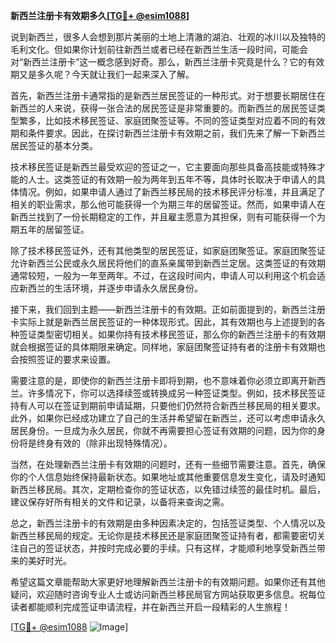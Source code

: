 **新西兰注册卡有效期多久[[TG💪+ @esim1088](https://t.me/s/esim1088)]**

说到新西兰，很多人会想到那片美丽的土地上清澈的湖泊、壮观的冰川以及独特的毛利文化。但如果你计划前往新西兰或者已经在新西兰生活一段时间，可能会对“新西兰注册卡”这一概念感到好奇。那么，新西兰注册卡究竟是什么？它的有效期又是多久呢？今天就让我们一起来深入了解。

首先，新西兰注册卡通常指的是新西兰居民签证的一种形式。对于想要长期居住在新西兰的人来说，获得一张合法的居民签证是非常重要的。而新西兰的居民签证类型繁多，比如技术移民签证、家庭团聚签证等。不同的签证类型对应着不同的有效期和条件要求。因此，在探讨新西兰注册卡有效期之前，我们先来了解一下新西兰居民签证的基本分类。

技术移民签证是新西兰最受欢迎的签证之一，它主要面向那些具备高技能或特殊才能的人士。这类签证的有效期一般为两年到五年不等，具体时长取决于申请人的具体情况。例如，如果申请人通过了新西兰移民局的技术移民评分标准，并且满足了相关的职业需求，那么他可能获得一个为期三年的居留签证。然而，如果申请人在新西兰找到了一份长期稳定的工作，并且雇主愿意为其担保，则有可能获得一个为期五年的居留签证。

除了技术移民签证外，还有其他类型的居民签证，如家庭团聚签证。家庭团聚签证允许新西兰公民或永久居民将他们的直系亲属带到新西兰定居。这类签证的有效期通常较短，一般为一年至两年。不过，在这段时间内，申请人可以利用这个机会适应新西兰的生活环境，并逐步申请永久居民身份。

接下来，我们回到主题——新西兰注册卡的有效期。正如前面提到的，新西兰注册卡实际上就是新西兰居民签证的一种体现形式。因此，其有效期也与上述提到的各种签证类型密切相关。如果你持有技术移民签证，那么你的新西兰注册卡的有效期就会根据签证的具体期限来确定。同样地，家庭团聚签证持有者的注册卡有效期也会按照签证的要求来设置。

需要注意的是，即使你的新西兰注册卡即将到期，也不意味着你必须立即离开新西兰。许多情况下，你可以选择续签或转换成另一种签证类型。例如，技术移民签证持有人可以在签证到期前申请延期，只要他们仍然符合新西兰移民局的相关要求。此外，如果你已经成功建立了自己的生活并希望留在新西兰，还可以考虑申请永久居民身份。一旦成为永久居民，你就不再需要担心签证有效期的问题，因为你的身份将是终身有效的（除非出现特殊情况）。

当然，在处理新西兰注册卡有效期的问题时，还有一些细节需要注意。首先，确保你的个人信息始终保持最新状态。如果地址或其他重要信息发生变化，请及时通知新西兰移民局。其次，定期检查你的签证状态，以免错过续签的最佳时机。最后，建议保存好所有相关的文件和记录，以备将来查询之需。

总之，新西兰注册卡的有效期是由多种因素决定的，包括签证类型、个人情况以及新西兰移民局的规定。无论你是技术移民还是家庭团聚签证持有者，都需要密切关注自己的签证状态，并按时完成必要的手续。只有这样，才能顺利地享受新西兰带来的美好时光。

希望这篇文章能帮助大家更好地理解新西兰注册卡的有效期问题。如果你还有其他疑问，欢迎随时咨询专业人士或访问新西兰移民局官方网站获取更多信息。祝每位读者都能顺利完成签证申请流程，并在新西兰开启一段精彩的人生旅程！

[[TG💪+ @esim1088](https://t.me/s/esim1088) ![Image](https://i.postimg.cc/4NQfJmqS/Snipaste-2025-05-13-00-14-12.png)]